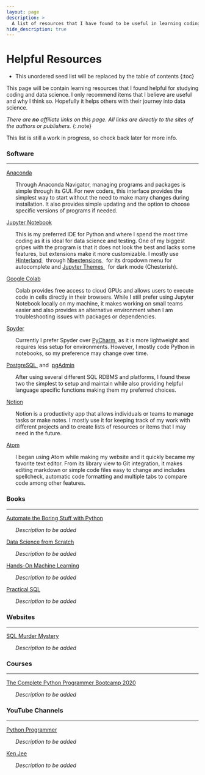 ```yaml
---
layout: page
description: >
  A list of resources that I have found to be useful in learning coding and data science.
hide_description: true
---
```


# Helpful Resources

* This unordered seed list will be replaced by the table of contents
{:toc}

This page will be contain learning resources that I found helpful for studying coding and data science. I only recommend items that I believe are useful and why I think so. Hopefully it helps others with their journey into data science.

*There are **no** affiliate links on this page. All links are directly to the sites  of the authors or publishers.*
{:.note}

This list is still a work in progress, so check back later for more info.

### Software
___

<p style="display: inline;">
  <a href="
    https://www.anaconda.com/products/individual
  " target="_blank">
    Anaconda
  </a>
  <ul><li style="list-style-type: none;">
    Through Anaconda Navigator, managing programs and packages is simple through its GUI. For new coders, this interface provides the simplest way to start without the need to make many changes during installation. It also provides simple updating and the option to choose specific versions of programs if needed.
</li></ul></p>

<p style="display: inline;">
  <a href="
    https://jupyter.org/
  " target="_blank">
    Jupyter Notebook
  </a>
  <ul><li style="list-style-type: none;">
    This is my preferred IDE for Python and where I spend the most time coding as it is ideal for data science and testing. One of my biggest gripes with the program is that it does not look the best and lacks some features, but extensions make it more customizable. I mostly use
    <a href="
        https://jupyter-contrib-nbextensions.readthedocs.io/en/latest/nbextensions/hinterland/README.html
      " target="_blank">
        Hinterland
    </a> &nbsp;
    through
    <a href="
        https://jupyter-contrib-nbextensions.readthedocs.io/en/latest/index.html
      " target="_blank">
        Nbextensions
    </a> &nbsp;
    for its dropdown menu for autocomplete and
    <a href="
        https://github.com/dunovank/jupyter-themes
      " target="_blank">
        Jupyter Themes
    </a> &nbsp;
    for dark mode (Chesterish).
  </li></ul></p>

  <p style="display: inline;">
  <a href="
    https://colab.research.google.com/
  " target="_blank">
    Google Colab
  </a>
  <ul><li style="list-style-type: none;">
    Colab provides free access to cloud GPUs and allows users to execute code in cells directly in their browsers. While I still prefer using Jupyter Notebook locally on my machine, it makes working on small teams easier and also provides an alternative environment when I am troubleshooting issues with packages or dependencies.
  </li></ul></p>

  <p style="display: inline;">
  <a href="
    https://www.spyder-ide.org/
  " target="_blank">
    Spyder
  </a>
  <ul><li style="list-style-type: none;">
    Currently I prefer Spyder over <a href="
        https://www.jetbrains.com/pycharm/
      " target="_blank">
        PyCharm
      </a> &nbsp;as it is more lightweight and requires less setup for environments. However, I mostly code Python in notebooks, so my preference may change over time.
  </li></ul></p>

  <p style="display: inline;">
  <a href="
    https://www.postgresql.org/
  " target="_blank">
    PostgreSQL
  </a>  &nbsp;and&nbsp;
  <a href="
    https://www.pgadmin.org/
  " target="_blank">
    pgAdmin
  </a>
  <ul><li style="list-style-type: none;">
    After using several different SQL RDBMS and platforms, I found these two the simplest to setup and maintain while also providing helpful language specific functions making them my preferred choices.
  </li></ul></p>

  <p style="display: inline;">
  <a href="
    https://www.notion.so/
  " target="_blank">
    Notion
  </a>
  <ul><li style="list-style-type: none;">
    Notion is a productivity app that allows individuals or teams to manage tasks or make notes. I mostly use it for keeping track of my work with different projects and to create lists of resources or items that I may need in the future.
  </li></ul></p>

  <p style="display: inline;">
  <a href="
    https://atom.io/
  " target="_blank">
    Atom
  </a>
  <ul><li style="list-style-type: none;">
    I began using Atom while making my website and it quickly became my favorite text editor. From its library view to Git integration, it makes editing markdown or simple code files easy to change and includes spellcheck, automatic code formatting and multiple tabs to compare code among other features.
  </li></ul></p>

### Books
___

  <p style="display: inline;">
  <a href="
    https://automatetheboringstuff.com/
  " target="_blank">
    Automate the Boring Stuff with Python
  </a>
  <ul><li style="list-style-type: none;">
    <i>Description to be added</i>
  </li></ul></p>

  <p style="display: inline;">
  <a href="
    https://www.oreilly.com/library/view/data-science-from/9781492041122/
  " target="_blank">
    Data Science from Scratch
  </a>
  <ul><li style="list-style-type: none;">
    <i>Description to be added</i>
  </li></ul></p>

  <p style="display: inline;">
  <a href="
    https://www.oreilly.com/library/view/hands-on-machine-learning/9781492032632/
  " target="_blank">
    Hands-On Machine Learning
  </a>
  <ul><li style="list-style-type: none;">
    <i>Description to be added</i>
  </li></ul></p>

  <p style="display: inline;">
  <a href="
    https://nostarch.com/practicalSQL
  " target="_blank">
    Practical SQL
  </a>
  <ul><li style="list-style-type: none;">
    <i>Description to be added</i>
  </li></ul></p>



### Websites
___

  <p style="display: inline;">
  <a href="
    http://mystery.knightlab.com/
  " target="_blank">
    SQL Murder Mystery
  </a>
  <ul><li style="list-style-type: none;">
    <i>Description to be added</i>
  </li></ul></p>


### Courses
___

  <p style="display: inline;">
  <a href="
    https://www.udemy.com/course/the-complete-python-programmer-bootcamp/
  " target="_blank">
    The Complete Python Programmer Bootcamp 2020
  </a>
  <ul><li style="list-style-type: none;">
    <i>Description to be added</i>
  </li></ul></p>


### YouTube Channels
___

  <p style="display: inline;">
  <a href="
    https://www.youtube.com/channel/UC68KSmHePPePCjW4v57VPQg
  " target="_blank">
    Python Programmer
  </a>
  <ul><li style="list-style-type: none;">
    <i>Description to be added</i>
  </li></ul></p>

  <p style="display: inline;">
  <a href="
    https://www.youtube.com/channel/UCiT9RITQ9PW6BhXK0y2jaeg
  " target="_blank">
    Ken Jee
  </a>
  <ul><li style="list-style-type: none;">
    <i>Description to be added</i>
  </li></ul></p>
